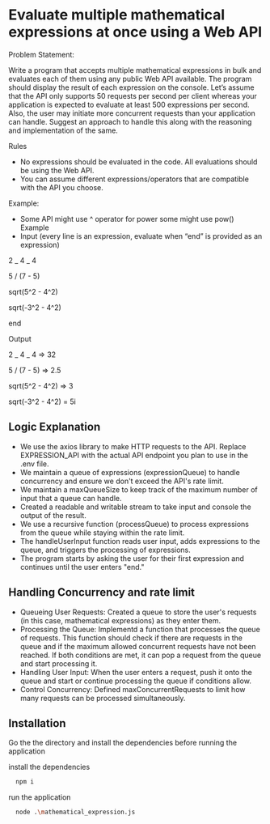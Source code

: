 # Evaluate multiple mathematical expressions at once using a Web API

Problem Statement:

Write a program that accepts multiple mathematical expressions in bulk and evaluates each of them using any public Web API available. The program should display the result of each expression on the console. Let’s assume that the API only supports 50 requests per second per client whereas your application is expected to evaluate at least 500 expressions per second. Also, the user may initiate more concurrent requests than your application can handle. Suggest an approach to handle this along with the reasoning and implementation of the same.

Rules

- No expressions should be evaluated in the code. All evaluations should be using the Web API.
- You can assume different expressions/operators that are compatible with the API you choose.

Example:

- Some API might use ^ operator for power some might use pow()
  Example
- Input (every line is an expression, evaluate when “end” is provided as an expression)

2 _ 4 _ 4

5 / (7 - 5)

sqrt(5^2 - 4^2)

sqrt(-3^2 - 4^2)

end

Output

2 _ 4 _ 4 => 32

5 / (7 - 5) => 2.5

sqrt(5^2 - 4^2) => 3

sqrt(-3^2 - 4^2) = 5i

## Logic Explanation

- We use the axios library to make HTTP requests to the API. Replace EXPRESSION_API with the actual API endpoint you plan to use in the .env file.
- We maintain a queue of expressions (expressionQueue) to handle concurrency and ensure we don't exceed the API's rate limit.
- We maintain a maxQueueSize to keep track of the maximum number of input that a queue can handle.
- Created a readable and writable stream to take input and console the output of the result.
- We use a recursive function (processQueue) to process expressions from the queue while staying within the rate limit.
- The handleUserInput function reads user input, adds expressions to the queue, and triggers the processing of expressions.
- The program starts by asking the user for their first expression and continues until the user enters "end."

## Handling Concurrency and rate limit

- Queueing User Requests: Created a queue to store the user's requests (in this case, mathematical expressions) as they enter them.
- Processing the Queue: Implementd a function that processes the queue of requests. This function should check if there are requests in the queue and if the maximum allowed concurrent requests have not been reached. If both conditions are met, it can pop a request from the queue and start processing it.
- Handling User Input: When the user enters a request, push it onto the queue and start or continue processing the queue if conditions allow.
- Control Concurrency: Defined maxConcurrentRequests to limit how many requests can be processed simultaneously.

## Installation

Go the the directory and install the dependencies before running the application

install the dependencies

```bash
  npm i
```

run the application

```bash
  node .\mathematical_expression.js
```
